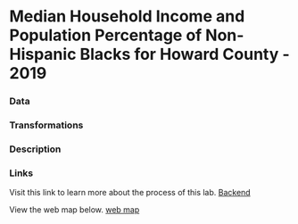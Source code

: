 # Median Household Income and Population Percentage of Non-Hispanic Blacks for Howard County - 2019

### Data

### Transformations

### Description

### Links

Visit this link to learn more about the process of this lab.
[Backend](/Lab_8_GES_486/README)

View the web map below.
[web map](/Lab_8_GES_486/Bin/Howard_webmap/index)


